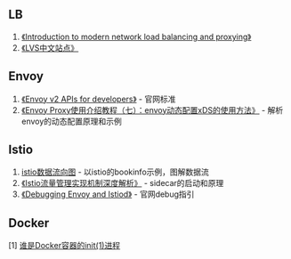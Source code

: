 ## LB

1. [《Introduction to modern network load balancing and proxying》](https://blog.envoyproxy.io/introduction-to-modern-network-load-balancing-and-proxying-a57f6ff80236)
2. [《LVS中文站点》](http://zh.linuxvirtualserver.org/)



## Envoy

1. [《Envoy v2 APIs for developers》](https://github.com/envoyproxy/data-plane-api/blob/master/API_OVERVIEW.md#apis) - 官网标准
2. [《Envoy Proxy使用介绍教程（七）：envoy动态配置xDS的使用方法》](https://www.lijiaocn.com/%E9%A1%B9%E7%9B%AE/2018/12/29/envoy-07-features-2-dynamic-discovery.html#%E4%B8%80%E4%B8%AA%E7%AE%80%E5%8D%95%E7%9A%84management-server%E5%AE%9E%E7%8E%B0) - 解析envoy的动态配置原理和示例



## Istio

1. [istio数据流向图](https://drive.google.com/file/d/19ed3_tkjf6RgGboxllMdt_Ytd5_cocib/view) - 以istio的bookinfo示例，图解数据流
2. [《Istio流量管理实现机制深度解析》](https://zhaohuabing.com/post/2018-09-25-istio-traffic-management-impl-intro/#%E9%80%9A%E8%BF%87%E7%AE%A1%E7%90%86%E6%8E%A5%E5%8F%A3%E8%8E%B7%E5%8F%96%E5%AE%8C%E6%95%B4%E9%85%8D%E7%BD%AE) - sidecar的启动和原理
3. [《Debugging Envoy and Istiod》](https://istio.io/latest/docs/ops/diagnostic-tools/proxy-cmd/) - 官网debug指引

## Docker

\[1\] [谁是Docker容器的init(1)进程](http://shareinto.github.io/2019/01/30/docker-init(1)/)

